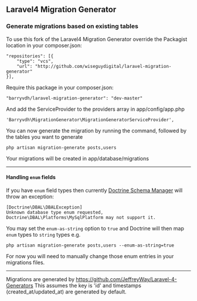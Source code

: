 ## Laravel4 Migration Generator

### Generate migrations based on existing tables

To use this fork of the Laravel4 Migration Generator override the Packagist location in your composer.json:

    "repositories": [{
        "type": "vcs",
        "url": "http://github.com/wiseguydigital/laravel-migration-generator"
    }],

Require this package in your composer.json:

    "barryvdh/laravel-migration-generator": "dev-master"

And add the ServiceProvider to the providers array in app/config/app.php

    'Barryvdh\MigrationGenerator\MigrationGeneratorServiceProvider',

You can now generate the migration by running the command, followed by the tables you want to generate

    php artisan migration-generate posts,users

Your migrations will be created in app/database/migrations

---

#### Handling `enum` fields

If you have `enum` field types then currently [Doctrine Schema Manager](http://docs.doctrine-project.org/projects/doctrine-dbal/en/latest/reference/schema-manager.html) will throw an exception:

    [Doctrine\DBAL\DBALException]                                                                    
    Unknown database type enum requested, Doctrine\DBAL\Platforms\MySqlPlatform may not support it.

You may set the `enum-as-string` option to `true` and Doctrine will then map `enum` types to `string` types e.g.

    php artisan migration-generate posts,users --enum-as-string=true

For now you will need to manually change those enum entries in your migrations files.

---

Migrations are generated by https://github.com/JeffreyWay/Laravel-4-Generators
This assumes the key is 'id' and timestamps (created_at/updated_at) are generated by default.

